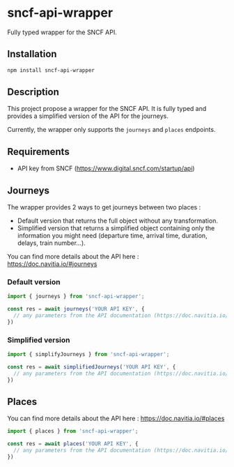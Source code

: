 # sncf-api-wrapper

Fully typed wrapper for the SNCF API.

## Installation

```bash
npm install sncf-api-wrapper
```

## Description

This project propose a wrapper for the SNCF API. It is fully typed and provides a simplified version of the API for the journeys.

Currently, the wrapper only supports the ```journeys``` and ```places``` endpoints.

## Requirements

- API key from SNCF (https://www.digital.sncf.com/startup/api)

## Journeys

The wrapper provides 2 ways to get journeys between two places :  
- Default version that returns the full object without any transformation.
- Simplified version that returns a simplified object containing only the information you might need (departure time, arrival time, duration, delays, train number...).

You can find more details about the API here : https://doc.navitia.io/#journeys

### Default version

```typescript
import { journeys } from 'sncf-api-wrapper';

const res = await journeys('YOUR API KEY', {
  // any parameters from the API documentation (https://doc.navitia.io/#journeys)
})
```

### Simplified version

```typescript
import { simplifyJourneys } from 'sncf-api-wrapper';

const res = await simplifiedJourneys('YOUR API KEY', {
  // any parameters from the API documentation (https://doc.navitia.io/#journeys)
})
```

## Places

You can find more details about the API here : https://doc.navitia.io/#places

```typescript
import { places } from 'sncf-api-wrapper';

const res = await places('YOUR API KEY', {
  // any parameters from the API documentation (https://doc.navitia.io/#places)
})
```